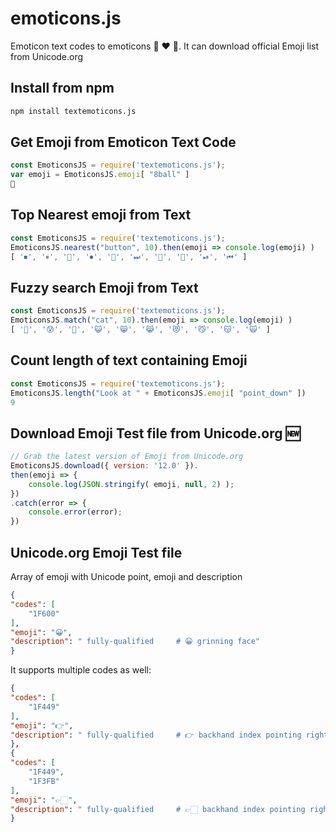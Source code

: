 # emoticons.js
Emoticon text codes to emoticons 🎱 ❤️ 🚀. It can download official Emoji list from Unicode.org

## Install from npm
```sh
npm install textemoticons.js
```

## Get Emoji from Emoticon Text Code
```javascript
const EmoticonsJS = require('textemoticons.js');
var emoji = EmoticonsJS.emoji[ "8ball" ]
🎱
```

## Top Nearest emoji from Text
```javascript
const EmoticonsJS = require('textemoticons.js');
EmoticonsJS.nearest("button", 10).then(emoji => console.log(emoji) )
[ '⏹', '⏸', '🔘', '⏺', '🔲', '⏭', '🚅', '🔳', '⏯', '⏮' ]
```

## Fuzzy search Emoji from Text
```javascript
const EmoticonsJS = require('textemoticons.js');
EmoticonsJS.match("cat", 10).then(emoji => console.log(emoji) )
[ '🤠', '😰', '🎃', '😺', '😸', '😹', '😻', '😼', '😽', '🙀' ]
```

## Count length of text containing Emoji
```javascript
const EmoticonsJS = require('textemoticons.js');
EmoticonsJS.length("Look at " + EmoticonsJS.emoji[ "point_down" ])
9
```

## Download Emoji Test file from Unicode.org :new:
```javascript
// Grab the latest version of Emoji from Unicode.org
EmoticonsJS.download({ version: '12.0' }).
then(emoji => {
    console.log(JSON.stringify( emoji, null, 2) );
})
.catch(error => {
    console.error(error);
})
```

## Unicode.org Emoji Test file
Array of emoji with Unicode point, emoji and description
```json
{
"codes": [
    "1F600"
],
"emoji": "😀",
"description": " fully-qualified     # 😀 grinning face"
}
```

It supports multiple codes as well:
```json
{
"codes": [
    "1F449"
],
"emoji": "👉",
"description": " fully-qualified     # 👉 backhand index pointing right"
},
{
"codes": [
    "1F449",
    "1F3FB"
],
"emoji": "👉🏻",
"description": " fully-qualified     # 👉🏻 backhand index pointing right: light skin tone"
}
```
